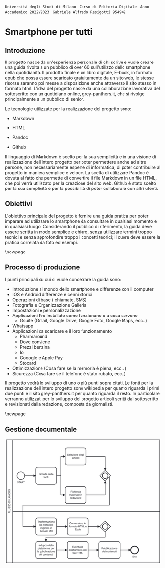 `` Università degli Studi di Milano ``
`` Corso di Editoria Digitale`` 
`` Anno Accademico 2022/2023``
`` Gabriele Alfredo Resigotti 954942``

# Smartphone per tutti 

## Introduzione

Il progetto nasce da un'esperienza personale di chi scrive e vuole creare una guida rivolta a un pubblico di over 60 sull'utilizzo dello smartphone nella quotidianità.
Il prodotto finale è un libro digitale, E-book, in formato epub  che possa essere scaricato gratuitamente da un sito web, le stesse risorse saranno poi messe a disposizione anche attraverso il sito stesso in formato html.
L'idea del progetto nasce da una collaborazione lavorativa del sottoscritto con un quotidiano online, grey-panthers.it, che si rivolge principalmente a un pubblico di senior.

Le tecnologie utilizzate per la realizzazione del progetto sono:

- Markdown

- HTML

- Pandoc

- Github

Il linguaggio di Markdown è scelto per la sua semplicità e in una visione di realizzazione dell'intero progetto per poter permettere anche ad altre persone, non necessariamente esperte di informatica, di poter contribuire al progetto in maniera semplice e veloce.
La scelta di utilizzare Pandoc è dovuta al fatto che permette di convertire il file Markdown in un file HTML, che poi verrà utilizzato per la creazione del sito web.
Github è stato scelto per la sua semplicità e per la possibilità di poter collaborare con altri utenti.

## Obiettivi

L'obiettivo principale del progetto è fornire una guida pratica per poter imparare ad utilizzare lo smartphone da consultare in qualsiasi momento e in qualsiasi luogo. Considerando il pubblico di riferimento, la guida deve essere scritta in modo semplice e chiaro, senza utilizzare termini troppo tecnici e senza approfondire troppo i concetti teorici; il cuore deve essere la pratica correlata da foto ed esempi.

\newpage
## Processo di produzione

I punti principali su cui si vuole concetrare la guida sono:

- Introduzione al mondo dello smartphone e differenze con il computer
- IOS  e Android differenze e cenni storici
- Operazioni di base ( chiamate, SMS)
- Fotografia e Organizzazione Galleria
- Impostazioni e personalizzazione
- Applicazioni Pre installate come funzionano e a cosa servono
  - Gsuite (Gmail, Google Drive, Google Foto, Google Maps, ecc..)
- Whatsapp
- Applicazioni da scaricare e il loro funzionamento
  - Pharmaround
  - Dove conviene
  - Prezzi benzina
  - Io
  - Gooogle e Apple Pay
  - Stocard
- Ottimizzazione (Cosa fare se la memoria è piena, ecc.. )
- Sicurezza (Cosa fare se il telefono è stato rubato, ecc..)

Il progetto vedrà lo sviluppo di uno o più punti sopra citati.
Le fonti per la realizzazione dell'intero progetto sono wikipedia per quanto riguarda i primi due punti e il sito grey-panthers.it per quanto riguarda il resto. In particolare verranno utilizzati per lo sviluppo del progetto articoli scritti dal sottoscritto e revisionati dalla redazione, composta da giornalisti.

\newpage
## Gestione documentale

![Flusso documentale](./diagram.jpg)






